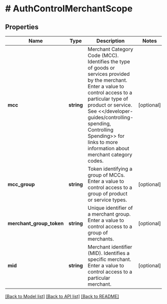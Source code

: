# # AuthControlMerchantScope

## Properties

Name | Type | Description | Notes
------------ | ------------- | ------------- | -------------
**mcc** | **string** | Merchant Category Code (MCC). Identifies the type of goods or services provided by the merchant.  Enter a value to control access to a particular type of product or service.  See &lt;&lt;/developer-guides/controlling-spending, Controlling Spending&gt;&gt; for links to more information about merchant category codes. | [optional]
**mcc_group** | **string** | Token identifying a group of MCCs.  Enter a value to control access to a group of product or service types. | [optional]
**merchant_group_token** | **string** | Unique identifier of a merchant group.  Enter a value to control access to a group of merchants. | [optional]
**mid** | **string** | Merchant identifier (MID). Identifies a specific merchant.  Enter a value to control access to a particular merchant. | [optional]

[[Back to Model list]](../../README.md#models) [[Back to API list]](../../README.md#endpoints) [[Back to README]](../../README.md)
